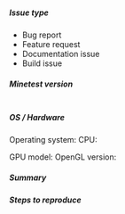 ##### Issue type
<!-- Pick one below and delete others -->
 - Bug report
 - Feature request
 - Documentation issue
 - Build issue
 
##### Minetest version
<!--
Paste Minetest version between quotes below
If you are on a devel version, please add git commit hash
-->
```

```

##### OS / Hardware
<!-- General information about your your hardware and operating system -->
Operating system:
CPU:

<!-- For client issues -->
GPU model:
OpenGL version:

##### Summary
<!-- Describe your problem here -->

##### Steps to reproduce
<!-- For bug reports or build issues, explain how the problem happened -->
